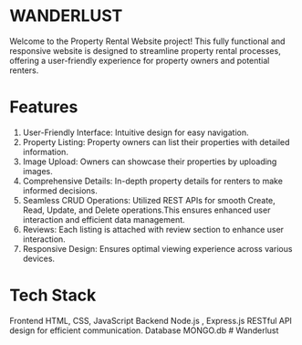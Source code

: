 # WANDERLUST
Welcome to the Property Rental Website project! This fully functional and responsive website is designed to streamline property rental processes, offering a user-friendly experience for property owners and potential renters.

 # Features 
  
1. User-Friendly Interface: Intuitive design for easy navigation.
2. Property Listing: Property owners can list their properties with detailed information.
3. Image Upload: Owners can showcase their properties by uploading images.
4. Comprehensive Details: In-depth property details for renters to make informed decisions.
5. Seamless CRUD Operations: Utilized REST APIs for smooth Create, Read, Update, and  Delete operations.This ensures enhanced user interaction and efficient data management.
6. Reviews: Each listing is attached with review section to enhance user interaction.
7. Responsive Design: Ensures optimal viewing experience across various devices.

 # Tech Stack
Frontend
HTML, CSS, JavaScript
Backend
Node.js , Express.js
RESTful API design for efficient communication.
Database
MONGO.db
#   W a n d e r l u s t 
 
 
